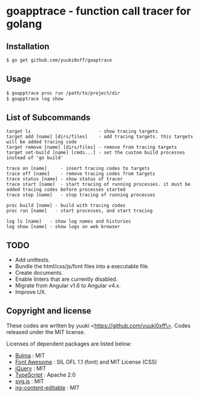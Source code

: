 # goapptrace - function call tracer for golang

## Installation
```bash
$ go get github.com/yuuki0xff/goaptrace
```

## Usage
```bash
$ goapptrace proc run /path/to/project/dir
$ goapptrace log show
```

## List of Subcommands
```text
target ls                         - show tracing targets
target add [name] [dirs/files]    - add tracing targets. this targets will be added tracing code
target remove [name] [dirs/files] - remove from tracing targets
target set-build [name] [cmds...] - set the custom build processes instead of 'go build'

trace on [name]     - insert tracing codes to targets
trace off [name]    - remove tracing codes from targets
trace status [name] - show status of tracer
trace start [name]  - start tracing of running processes. it must be added tracing codes before processes started
trace stop [name]   - stop tracing of running processes

proc build [name] - build with tracing codes
proc run [name]   - start processes, and start tracing

log ls [name]   - show log names and histories
log show [name] - show logs on web browser
```

## TODO
* Add unittests.
* Bundle the html/css/js/font files into a executable file.
* Create documents.
* Enable linters that are currently disabled.
* Migrate from Angular v1.6 to Angular v4.x.
* Improve UX.

## Copyright and license
These codes are written by yuuki \<https://github.com/yuuki0xff\>.
Codes released under the MIT license.  

Licenses of dependent packages are listed below:

* [Bulma](http://bulma.io/) : MIT
* [Font Awesome](http://fontawesome.io/) : SIL OFL 1.1 (font) and MIT License (CSS)
* [jQuery](https://jquery.org/) : MIT
* [TypeScript](https://www.typescriptlang.org/) : Apache 2.0
* [svg.js](https://svgdotjs.github.io/) : MIT
* [ng-content-editable](https://github.com/Vizir/ng-contenteditable) : MIT

<!-- TODO: Add dependencies golang packages into this list. -->
